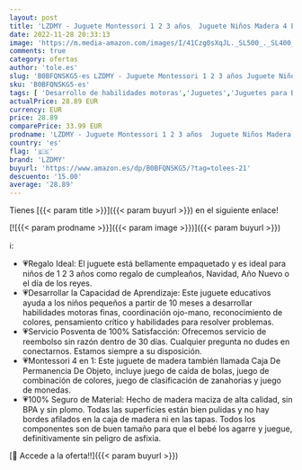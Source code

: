 ```yaml
---
layout: post
title: 'LZDMY - Juguete Montessori 1 2 3 años  Juguete Niños Madera 4 En 1  Juegos Educativos de Bolas Colores Zanahorias y Monedas  Juguete de Clasificación  Regalo Bebés 10-36 Meses para Cumpleaños Navidad'
date: 2022-11-28 20:33:13
image: 'https://m.media-amazon.com/images/I/41Czg0sXqJL._SL500_._SL400_.jpg'
comments: true
category: ofertas
author: 'tole.es'
slug: 'B0BFQNSKG5-es LZDMY - Juguete Montessori 1 2 3 años Juguete Niños Madera...'
sku: 'B0BFQNSKG5-es'
tags: [ 'Desarrollo de habilidades motoras','Juguetes','Juguetes para Bebés y primera infancia','Juguetes para apilar y encajar','Juguetes y juegos','lzdmy','navidad','🇪🇸', ]
actualPrice: 28.89 EUR
currency: EUR
price: 28.89
comparePrice: 33.99 EUR
prodname: 'LZDMY - Juguete Montessori 1 2 3 años  Juguete Niños Madera 4 En 1  Juegos Educativos de Bolas Colores Zanahorias y Monedas  Juguete de Clasificación  Regalo Bebés 10-36 Meses para Cumpleaños Navidad'
country: 'es'
flag: '🇪🇸'
brand: 'LZDMY'
buyurl: 'https://www.amazon.es/dp/B0BFQNSKG5/?tag=tolees-21'
descuento: '15.00'
average: '28.89'
---
```


Tienes [{{< param title >}}]({{< param buyurl >}}) en el siguiente enlace!

[![{{< param prodname >}}]({{< param image >}})]({{< param buyurl >}})

ℹ️:

- 💗Regalo Ideal: El juguete está bellamente empaquetado y es ideal para niños de 1 2 3 años como regalo de cumpleaños, Navidad, Año Nuevo o el día de los reyes.
- 💗Desarrollar la Capacidad de Aprendizaje: Este juguete educativos ayuda a los niños pequeños a partir de 10 meses a desarrollar habilidades motoras finas, coordinación ojo-mano, reconocimiento de colores, pensamiento crítico y habilidades para resolver problemas.
- 💗Servicio Posventa de 100% Satisfacción: Ofrecemos servicio de reembolso sin razón dentro de 30 días. Cualquier pregunta no dudes en conectarnos. Estamos siempre a su disposición.
- 💗Montessori 4 en 1: Este juguete de madera también llamada Caja De Permanencia De Objeto, incluye juego de caída de bolas, juego de combinación de colores, juego de clasificación de zanahorias y juego de monedas.
- 💗100% Seguro de Material: Hecho de madera maciza de alta calidad, sin BPA y sin plomo. Todas las superficies están bien pulidas y no hay bordes afilados en la caja de madera ni en las tapas. Todos los componentes son de buen tamaño para que el bebé los agarre y juegue, definitivamente sin peligro de asfixia.

[🛒 Accede a la oferta!!]({{< param buyurl >}})
